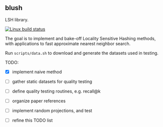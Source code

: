 blush
-----

LSH library.

[![Linux build status](https://travis-ci.org/henrywallace/blush.svg)](https://travis-ci.org/henrywallace/blush.svg)

The goal is to implement and bake-off Locality Sensitive Hashing methods,
with applications to fast approximate nearest neighbor search.

Run `scripts/data.sh` to download and generate the datasets used in testing.

TODO:
- [x] implement naive method
- [ ] gather static datasets for quality testing
- [ ] define quality testing routines, e.g. recall@k
- [ ] organize paper references
- [ ] implement random projections, and test
- [ ] refine this TODO list

